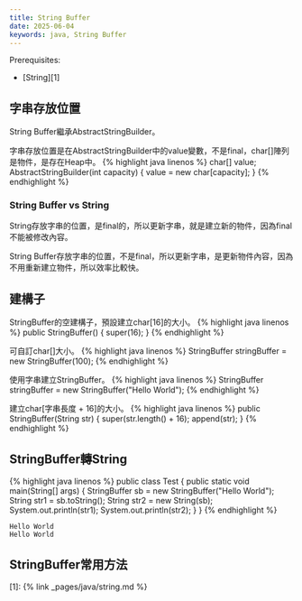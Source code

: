 ```yaml
---
title: String Buffer
date: 2025-06-04
keywords: java, String Buffer
---
```

Prerequisites:

- [String][1]

## 字串存放位置
String Buffer繼承AbstractStringBuilder。

字串存放位置是在AbstractStringBuilder中的value變數，不是final，char\[\]陣列是物件，是存在Heap中。
{% highlight java linenos %}
    char[] value;
    AbstractStringBuilder(int capacity) {
        value = new char[capacity];
    }
{% endhighlight %}

### String Buffer vs String
String存放字串的位置，是final的，所以更新字串，就是建立新的物件，因為final不能被修改內容。

String Buffer存放字串的位置，不是final，所以更新字串，是更新物件內容，因為不用重新建立物件，所以效率比較快。

## 建構子
StringBuffer的空建構子，預設建立char\[16\]的大小。
{% highlight java linenos %}
  public StringBuffer() {
      super(16);
  }
{% endhighlight %}

可自訂char\[\]大小。
{% highlight java linenos %}
StringBuffer stringBuffer = new StringBuffer(100);
{% endhighlight %}

使用字串建立StringBuffer。
{% highlight java linenos %}
StringBuffer stringBuffer = new StringBuffer("Hello World");
{% endhighlight %}

建立char\[字串長度 + 16\]的大小。
{% highlight java linenos %}
public StringBuffer(String str) {
    super(str.length() + 16);
    append(str);
 }
{% endhighlight %}

## StringBuffer轉String
{% highlight java linenos %}
public class Test {
  public static void main(String[] args) {
    StringBuffer sb = new StringBuffer("Hello World");
    String str1 = sb.toString();
    String str2 = new String(sb);
    System.out.println(str1);
    System.out.println(str2);
  }
}
{% endhighlight %}
```
Hello World
Hello World
```

## StringBuffer常用方法



[1]: {% link _pages/java/string.md %}
